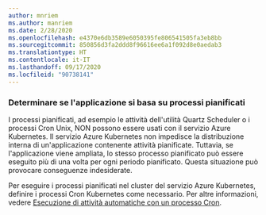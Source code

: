 ```yaml
---
author: mnriem
ms.author: manriem
ms.date: 2/28/2020
ms.openlocfilehash: e4370e6db3589e6050395fe806541505fa3eb8bb
ms.sourcegitcommit: 850856d3fa2ddd8f96616ee6a1f092d8e0aedab3
ms.translationtype: HT
ms.contentlocale: it-IT
ms.lasthandoff: 09/17/2020
ms.locfileid: "90738141"
---
```

### <a name="determine-whether-your-application-relies-on-scheduled-jobs"></a>Determinare se l'applicazione si basa su processi pianificati

I processi pianificati, ad esempio le attività dell'utilità Quartz Scheduler o i processi Cron Unix, NON possono essere usati con il servizio Azure Kubernetes. Il servizio Azure Kubernetes non impedisce la distribuzione interna di un'applicazione contenente attività pianificate. Tuttavia, se l'applicazione viene ampliata, lo stesso processo pianificato può essere eseguito più di una volta per ogni periodo pianificato. Questa situazione può provocare conseguenze indesiderate.

Per eseguire i processi pianificati nel cluster del servizio Azure Kubernetes, definire i processi Cron Kubernetes come necessario. Per altre informazioni, vedere [Esecuzione di attività automatiche con un processo Cron](https://kubernetes.io/docs/tasks/job/automated-tasks-with-cron-jobs/).
